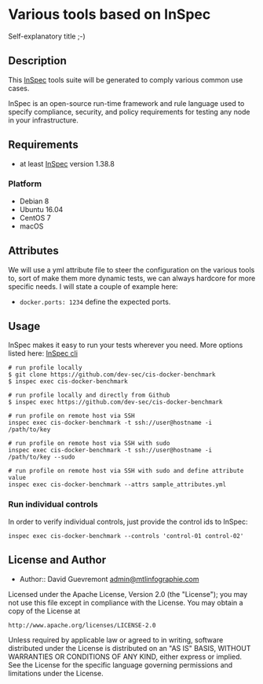 # Various tools based on InSpec

Self-explanatory title ;-)

## Description

This [InSpec](https://github.com/chef/inspec) tools suite will be generated to comply various
common use cases.

InSpec is an open-source run-time framework and rule language used to specify compliance, security, and policy requirements for testing any node in your infrastructure.

## Requirements

* at least [InSpec](http://inspec.io/) version 1.38.8

### Platform

- Debian 8
- Ubuntu 16.04
- CentOS 7
- macOS

## Attributes

We will use a yml attribute file to steer the configuration on the various tools to, sort of
make them more dynamic tests, we can always hardcore for more specific needs. I will state a couple
of example here:

  * `docker.ports: 1234`
    define the expected ports.


## Usage

InSpec makes it easy to run your tests wherever you need. More options listed here: [InSpec cli](http://inspec.io/docs/reference/cli/)

```
# run profile locally
$ git clone https://github.com/dev-sec/cis-docker-benchmark
$ inspec exec cis-docker-benchmark

# run profile locally and directly from Github
$ inspec exec https://github.com/dev-sec/cis-docker-benchmark

# run profile on remote host via SSH
inspec exec cis-docker-benchmark -t ssh://user@hostname -i /path/to/key

# run profile on remote host via SSH with sudo
inspec exec cis-docker-benchmark -t ssh://user@hostname -i /path/to/key --sudo

# run profile on remote host via SSH with sudo and define attribute value
inspec exec cis-docker-benchmark --attrs sample_attributes.yml
```

### Run individual controls

In order to verify individual controls, just provide the control ids to InSpec:

```
inspec exec cis-docker-benchmark --controls 'control-01 control-02'
```


## License and Author

* Author:: David Guevremont <admin@mtlinfographie.com>

Licensed under the Apache License, Version 2.0 (the "License");
you may not use this file except in compliance with the License.
You may obtain a copy of the License at

    http://www.apache.org/licenses/LICENSE-2.0

Unless required by applicable law or agreed to in writing, software
distributed under the License is distributed on an "AS IS" BASIS,
WITHOUT WARRANTIES OR CONDITIONS OF ANY KIND, either express or implied.
See the License for the specific language governing permissions and
limitations under the License.

[1]: http://travis-ci.org/dev-sec/cis-docker-benchmark
[2]: https://gitter.im/dev-sec/general
[3]: https://downloads.cisecurity.org/
